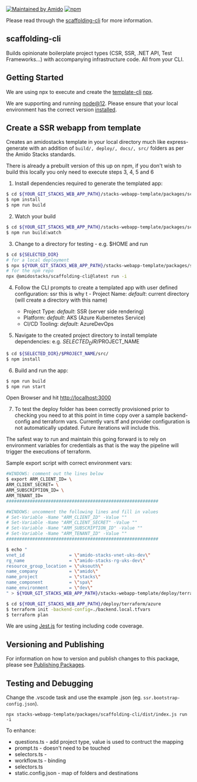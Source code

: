 [![Maintained by Amido](https://img.shields.io/badge/Maintained%20by-Amido-yellow)](https://amido.com/)
[![npm](https://img.shields.io/npm/dt/@amidostacks/scaffolding-cli)](https://www.npmjs.com/package/@amidostacks/scaffolding-cli)

Please read through the [scaffolding-cli](../../docs/cli_process.md) for more
information.

## scaffolding-cli

Builds opinionate boilerplate project types (CSR, SSR, .NET API, Test Frameworks...) with accompanying infrastructure code. All from your CLI.

## Getting Started

We are using npx to execute and create the
[template-cli](./packages/scaffolding-cli)
[npx](https://www.npmjs.com/package/npx).

We are supporting and running [node@12](https://nodejs.org/en/about/releases/).
Please ensure that your local environment has the correct version
[installed](https://nodejs.org/en/download/).

## Create a SSR webapp from template

Creates an amidostacks template in your local directory much like
express-generate with an addition of `build/, deploy/, docs/, src/` folders as
per the Amido Stacks standards.

There is already a prebuilt version of this up on npm, if you don't wish to
build this locally you only need to execute steps 3, 4, 5 and 6

1. Install dependencies required to generate the templated app:

```bash
$ cd ${YOUR_GIT_STACKS_WEB_APP_PATH}/stacks-webapp-template/packages/scaffolding-cli
$ npm install
$ npm run build
```

2. Watch your build

```bash
$ cd ${YOUR_GIT_STACKS_WEB_APP_PATH}/stacks-webapp-template/packages/scaffolding-cli
$ npm run build:watch
```

3. Change to a directory for testing - e.g. \$HOME and run

```bash
$ cd ${SELECTED_DIR}
# for a local deployment
$ npx ${YOUR_GIT_STACKS_WEB_APP_PATH}/stacks-webapp-template/packages/scaffolding-cli/dist/index.js run -i
# for the npm repo
npx @amidostacks/scaffolding-cli@latest run -i
```

4. Follow the CLI prompts to create a templated app with user defined
   configuration: ssr this is why t - Project Name: _default_: current directory
   (will create a directory with this name)

   - Project Type: _default_: SSR (server side rendering)
   - Platform: _default_: AKS (Azure Kubernetes Service)
   - CI/CD Tooling: _default_: AzureDevOps

5. Navigate to the created project directory to install template dependencies:
   e.g. ${SELECTED_DIR}/$PROJECT_NAME

```bash
$ cd ${SELECTED_DIR}/$PROJECT_NAME/src/
$ npm install
```

6. Build and run the app:

```bash
$ npm run build
$ npm run start
```

Open Browser and hit [http://localhost:3000](http://localhost:3000)

7. To test the deploy folder has been correctly provisioned prior to checking
   you need to at this point in time copy over a sample backend-config and
   terraform vars. Currently vars.tf and provider configuration is not
   automatically updated. Future iterations will include this.

The safest way to run and maintain this going forward is to rely on environment
variables for credentials as that is the way the pipeline will trigger the
executions of terraform.

Sample export script with correct environment vars:

```bash
#WINDOWS: comment out the lines below
$ export ARM_CLIENT_ID= \
ARM_CLIENT_SECRET= \
ARM_SUBSCRIPTION_ID= \
ARM_TENANT_ID=
##########################################################

#WINDOWS: uncomment the following lines and fill in values
# Set-Variable -Name "ARM_CLIENT_ID" -Value ""
# Set-Variable -Name "ARM_CLIENT_SECRET" -Value ""
# Set-Variable -Name "ARM_SUBSCRIPTION_ID" -Value ""
# Set-Variable -Name "ARM_TENANT_ID" -Value ""
##########################################################

$ echo "
vnet_id                 = \"amido-stacks-vnet-uks-dev\"
rg_name                 = \"amido-stacks-rg-uks-dev\"
resource_group_location = \"uksouth\"
name_company            = \"amido\"
name_project            = \"stacks\"
name_component          = \"spa\"
name_environment        = \"dev\"
" > ${YOUR_GIT_STACKS_WEB_APP_PATH}/stacks-webapp-template/deploy/terraform/azure/backend.local.tfvars
```

```bash
$ cd ${YOUR_GIT_STACKS_WEB_APP_PATH}/deploy/terraform/azure
$ terraform init -backend-config=./backend.local.tfvars
$ terraform plan
```

We are using [Jest.js](https://jestjs.io/) for testing including code coverage.

## Versioning and Publishing

For information on how to version and publish changes to this package, please
see [Publishing Packages](../../docs/publishing.md).

## Testing and Debugging

Change the .vscode task and use the example .json (eg.
`ssr.bootstrap-config.json`).

`npx stacks-webapp-template/packages/scaffolding-cli/dist/index.js run -i`

To enhance:

- questions.ts - add project type, value is used to contruct the mapping
- prompt.ts - doesn't need to be touched
- selectors.ts -
- workflow.ts - binding
- selectors.ts
- static.config.json - map of folders and destinations
